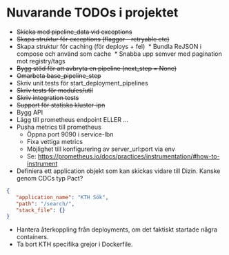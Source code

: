 # Nuvarande TODOs i projektet

* ~~Skicka med pipeline_data vid exceptions~~
* ~~Skapa struktur för exceptions (flaggor - retryable etc)~~
* Skapa struktur för caching (för deploys + fel)
  * Bundla ReJSON i compose och använd som cache
  * Snabba upp semver med pagination mot registry/tags
* ~~Bygg stöd för att avbryta en pipeline (next_step = None)~~
* ~~Omarbeta base_pipeline_step~~
* Skriv unit tests för start_deployment_pipelines
* ~~Skriv tests för modules/util~~
* ~~Skriv integration tests~~
* ~~Support för statiska kluster-ipn~~
* Bygg API
* Lägg till prometheus endpoint ELLER ...
* Pusha metrics till prometheus 
    * Öppna port 9090 i service-lbn
    * Fixa vettiga metrics
    * Möjlighet till konfigurering av server_url:port via env
    * Se: https://prometheus.io/docs/practices/instrumentation/#how-to-instrument
* Definiera ett application objekt som kan skickas vidare till Dizin. Kanske genom CDCs typ Pact? 
```json 
{ 
   "application_name": "KTH Sök",
   "path": "/search/",
   "stack_file": {}
}
```
* Hantera återkoppling från deployments, om det faktiskt startade några containers.
* Ta bort KTH specifika grejor i Dockerfile.
